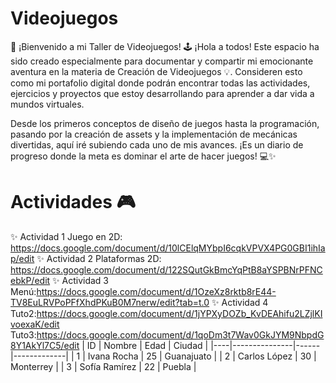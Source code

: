 # Videojuegos

🚀 ¡Bienvenido a mi Taller de Videojuegos! 🕹️
¡Hola a todos! Este espacio ha sido creado especialmente para documentar y compartir mi emocionante aventura en la materia de Creación de Videojuegos 💡. Consideren esto como mi portafolio digital donde podrán encontrar todas las actividades, ejercicios y proyectos que estoy desarrollando para aprender a dar vida a mundos virtuales.

Desde los primeros conceptos de diseño de juegos hasta la programación, pasando por la creación de assets y la implementación de mecánicas divertidas, aquí iré subiendo cada uno de mis avances. ¡Es un diario de progreso donde la meta es dominar el arte de hacer juegos! 💻✨

# Actividades 🎮 

✨ Actividad 1 Juego en 2D: https://docs.google.com/document/d/10lCElqMYbpI6cqkVPVX4PG0GBI1ihIap/edit
✨ Actividad 2 Plataformas 2D: https://docs.google.com/document/d/122SQutGkBmcYqPtB8aYSPBNrPFNCebkP/edit
✨ Actividad 3 Menú:https://docs.google.com/document/d/1OzeXz8rktb8rE44-TV8EuLRVPoPFfXhdPKuB0M7nerw/edit?tab=t.0
✨ Actividad 4 Tuto2:https://docs.google.com/document/d/1jYPXyDOZb_KvDEAhifu2LZjlKIvoexaK/edit
 Tuto3:https://docs.google.com/document/d/1qoDm3t7Wav0GkJYM9NbpdG8Y1AkYl7C5/edit
 | ID | Nombre       | Edad | Ciudad     |
|----|---------------|------|-------------|
| 1  | Ivana Rocha   | 25   | Guanajuato  |
| 2  | Carlos López  | 30   | Monterrey   |
| 3  | Sofía Ramírez | 22   | Puebla      |



